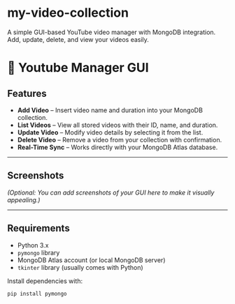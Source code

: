# my-video-collection
A simple GUI-based YouTube video manager with MongoDB integration. Add, update, delete, and view your videos easily.
# 🎥 Youtube Manager GUI

## Features

- **Add Video** – Insert video name and duration into your MongoDB collection.  
- **List Videos** – View all stored videos with their ID, name, and duration.  
- **Update Video** – Modify video details by selecting it from the list.  
- **Delete Video** – Remove a video from your collection with confirmation.  
- **Real-Time Sync** – Works directly with your MongoDB Atlas database.

---

## Screenshots

*(Optional: You can add screenshots of your GUI here to make it visually appealing.)*

---

## Requirements

- Python 3.x  
- `pymongo` library  
- MongoDB Atlas account (or local MongoDB server)  
- `tkinter` library (usually comes with Python)  

Install dependencies with:

```bash
pip install pymongo
